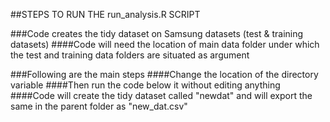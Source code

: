 ##STEPS TO RUN THE run_analysis.R SCRIPT



###Code creates the tidy dataset on Samsung datasets (test & training datasets)
####Code will need the location of main data folder under which the test and training data folders are situated as argument


###Following are the main steps
####Change the location of the directory variable 
####Then run the code below it without editing anything
####Code will create the tidy dataset called "newdat" and will export the same in the parent folder as "new_dat.csv"

